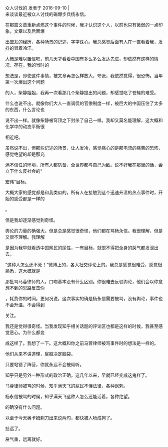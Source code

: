 众人讨伐的
发表于 2016-09-10   |  
来谈谈最近被众人讨伐的磁爆步兵杨永信。

在那篇文章重新点燃这个事件的时候，我才认识这个人，以前也只有微弱的一点印象。文章以及后面爆

出盟友的经历，各种场景的记述，字字诛心。我总感觉后面有人在一直看着我，发抖的冒着冷汗。

大概是难以置信吧，前几天才看着中国有多么多么发达先进，却依然有这样的情况，存在。我的当时的

想法是，即使这件事情，被文章再怎么样放大，夸张，我依然觉得，很恐怖。当年第一次爆出这个问题

的人，柴静姐姐，我再一次看那几个柴静提出的问题，却感觉吃了苍蝇的难受。

什么也说不出。就像你们大人一直调侃的官僚制度一样，被巨大的中国压住了太多的东西，什么言论也

说不出一样。就像柴静被穹顶之下封杀了自己一样。我却又莫名能理解，这大概和化学中的动态平衡很

相近吧。

虽然说不出，但那些记述的场景，让人发冷，感觉痛心的是那电流的痛苦的恐怖，感觉绝望的却是那充

满不信任的环境，所有人都防备，全世界都与自己为敌。说不好我在那里的话，会立下什么反社会的“

宏伟”目标。

大概大家的感觉都是和我类似的，所有人在接触到这个迅速升温的热点事件时，开始的感受都是一样的

。

但是我却逐渐感觉到奇怪。

舆论的力量的确强大。但是总是感觉很奇怪，他们都在骂杨永信。我很理解，但是又很不理解。我理解

是因为我早就看透中国网民的尿性，一有目标，就恨不得把全身的戾气都发泄出去。

“这种人怎么还不死！”微博上的，各大社交评论上的。我总是感觉很难受，感觉很熟悉，这大概就是

那批骂马蓉律师的人，口吻基本没有什么区别。你很难去反驳舆论，他们会以你意想不到的思路反击你

，耗费你的时间。更何况说，这次事实的确是杨永信需要被骂，没有舆论，事件也不会升温，不会得到

关注。

我还是觉得很奇怪。当我发现知乎相关话题的评论区也都是这样的时候，我甚至感觉恶心。为什么都变

成这样了。我想了一下。这大概和你之前马蓉律师被骂事件时的想法是一样的。

他们从来不讲道理，屁股决定脑袋。

只要站错了阵营，你就永远不会被倾听。

知乎只是另外一种形式的政治正确，这几年以来，早就已经变成这鬼样了。

马蓉律师被骂的时候，知乎满天飞的屁民不懂法律，各种讽刺。

杨永信被骂的时候，知乎满天飞这种人怎么还能活着，各种绝望。

的确没有什么问题。

以至于今天奥卡姆剃刀出来说两句，都快被人喷成狗了。

扯远了。

戾气重，远离就好。